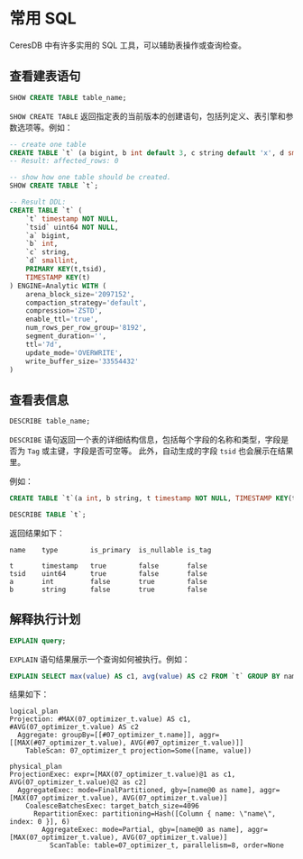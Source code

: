 # 常用 SQL

CeresDB 中有许多实用的 SQL 工具，可以辅助表操作或查询检查。

## 查看建表语句

```sql
SHOW CREATE TABLE table_name;
```

`SHOW CREATE TABLE` 返回指定表的当前版本的创建语句，包括列定义、表引擎和参数选项等。例如：

```sql
-- create one table
CREATE TABLE `t` (a bigint, b int default 3, c string default 'x', d smallint null, t timestamp NOT NULL, TIMESTAMP KEY(t)) ENGINE = Analytic;
-- Result: affected_rows: 0

-- show how one table should be created.
SHOW CREATE TABLE `t`;

-- Result DDL:
CREATE TABLE `t` (
    `t` timestamp NOT NULL,
    `tsid` uint64 NOT NULL,
    `a` bigint,
    `b` int,
    `c` string,
    `d` smallint,
    PRIMARY KEY(t,tsid),
    TIMESTAMP KEY(t)
) ENGINE=Analytic WITH (
    arena_block_size='2097152',
    compaction_strategy='default',
    compression='ZSTD',
    enable_ttl='true',
    num_rows_per_row_group='8192',
    segment_duration='',
    ttl='7d',
    update_mode='OVERWRITE',
    write_buffer_size='33554432'
)
```

## 查看表信息

```sql
DESCRIBE table_name;
```

`DESCRIBE` 语句返回一个表的详细结构信息，包括每个字段的名称和类型，字段是否为 `Tag` 或主键，字段是否可空等。
此外，自动生成的字段 `tsid` 也会展示在结果里。

例如：

```sql
CREATE TABLE `t`(a int, b string, t timestamp NOT NULL, TIMESTAMP KEY(t)) ENGINE = Analytic;

DESCRIBE TABLE `t`;
```

返回结果如下：

```
name    type        is_primary  is_nullable is_tag

t       timestamp   true        false       false
tsid    uint64      true        false       false
a       int         false       true        false
b       string      false       true        false
```

## 解释执行计划

```sql
EXPLAIN query;
```

`EXPLAIN` 语句结果展示一个查询如何被执行。例如：

```sql
EXPLAIN SELECT max(value) AS c1, avg(value) AS c2 FROM `t` GROUP BY name;
```

结果如下：

```
logical_plan
Projection: #MAX(07_optimizer_t.value) AS c1, #AVG(07_optimizer_t.value) AS c2
  Aggregate: groupBy=[[#07_optimizer_t.name]], aggr=[[MAX(#07_optimizer_t.value), AVG(#07_optimizer_t.value)]]
    TableScan: 07_optimizer_t projection=Some([name, value])

physical_plan
ProjectionExec: expr=[MAX(07_optimizer_t.value)@1 as c1, AVG(07_optimizer_t.value)@2 as c2]
  AggregateExec: mode=FinalPartitioned, gby=[name@0 as name], aggr=[MAX(07_optimizer_t.value), AVG(07_optimizer_t.value)]
    CoalesceBatchesExec: target_batch_size=4096
      RepartitionExec: partitioning=Hash([Column { name: \"name\", index: 0 }], 6)
        AggregateExec: mode=Partial, gby=[name@0 as name], aggr=[MAX(07_optimizer_t.value), AVG(07_optimizer_t.value)]
          ScanTable: table=07_optimizer_t, parallelism=8, order=None
```
